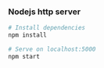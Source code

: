 ### Nodejs http server
```bash
# Install dependencies
npm install

# Serve on localhost:5000
npm start
```
